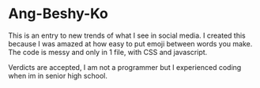 # Ang-Beshy-Ko
This is an entry to new trends of what I see in social media.
I created this because I was amazed at how easy to put emoji between words you make.
The code is messy and only in 1 file, with CSS and javascript.

Verdicts are accepted, I am not a programmer but I experienced coding when im in senior high school.
